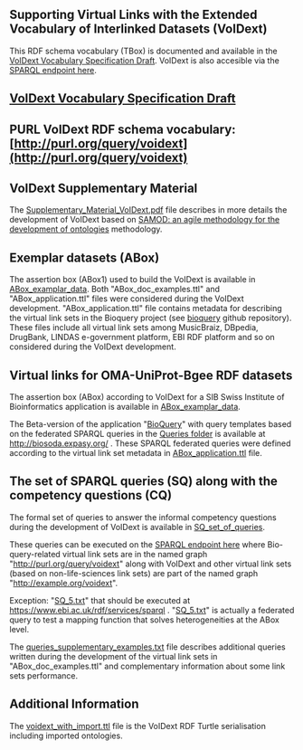 ## Supporting Virtual Links with the Extended Vocabulary of Interlinked Datasets (VoIDext)

This RDF schema vocabulary (TBox) is documented and available in the [VoIDext Vocabulary Specification Draft](https://biosoda.github.io/voidext/). 
VoIDext is also accesible via the [SPARQL endpoint here](http://biosoda.expasy.org:8890/sparql).

## [VoIDext Vocabulary Specification Draft](https://biosoda.github.io/voidext/)

## PURL VoIDext RDF schema vocabulary: [http://purl.org/query/voidext](http://purl.org/query/voidext)

## VoIDext Supplementary Material 
The [Supplementary_Material_VoIDext.pdf](Supplementary_Material_VoIDext.pdf) file describes in more details the development of VoIDext based on [SAMOD: an agile methodology for the development of ontologies](http://essepuntato.github.io/samod/) methodology.

## Exemplar datasets (ABox)
The assertion box (ABox1) used to build the VoIDext is available in [ABox_examplar_data](ABox_examplar_data).
Both  "ABox_doc_examples.ttl" and "ABox_application.ttl" files were considered during the VoIDext development. "ABox_application.ttl" file contains metadata for describing the virtual link sets in the Bioquery project (see [bioquery](https://github.com/biosoda/bioquery/) github repository). 
These files include all virtual link sets among MusicBraiz, DBpedia, DrugBank, LINDAS e-government platform, EBI RDF platform and so on considered during the VoIDext development.

## Virtual links for OMA-UniProt-Bgee RDF datasets  
The assertion box (ABox) according to VoIDext for a SIB Swiss Institute of Bioinformatics application is available in [ABox_examplar_data](ABox_examplar_data).

The Beta-version of the application "[BioQuery](http://biosoda.expasy.org)" with query templates based on the federated SPARQL queries in the [Queries folder](https://github.com/biosoda/bioquery/tree/master/Queries) is available at http://biosoda.expasy.org/ . 
These SPARQL federated queries were defined according to the virtual link set metadata in [ABox_application.ttl](ABox_examplar_data) file. 

## The set of SPARQL queries (SQ) along with the competency questions (CQ)
The formal set of queries to answer the informal competency questions during the development of VoIDext is available in
 [SQ_set_of_queries](SQ_set_of_queries). 
 
These queries can be executed on the [SPARQL endpoint here](http://biosoda.expasy.org:8890/sparql) where Bio-query-related virtual link sets are in the named graph "http://purl.org/query/voidext" along with VoIDext and other virtual link sets (based on non-life-sciences link sets) are part of the named graph "http://example.org/voidext".
 
Exception: "[SQ_5.txt](https://github.com/biosoda/voidext/blob/master/SQ_set_of_queries/SQ_5.txt)" that should be executed at https://www.ebi.ac.uk/rdf/services/sparql . "[SQ_5.txt](https://github.com/biosoda/voidext/blob/master/SQ_set_of_queries/SQ_5.txt)" is actually a federated query to test a mapping function that solves heterogeneities at the ABox level.

The [queries_supplementary_examples.txt](ABox_examplar_data/queries_supplementary_examples.txt) file describes additional queries written during the development of the virtual link sets in "ABox_doc_examples.ttl" and complementary information about some link sets performance.

## Additional Information
The [voidext_with_import.ttl](https://github.com/biosoda/voidext/blob/master/voidext_with_import.ttl) file is the VoIDext RDF Turtle serialisation including imported ontologies.
